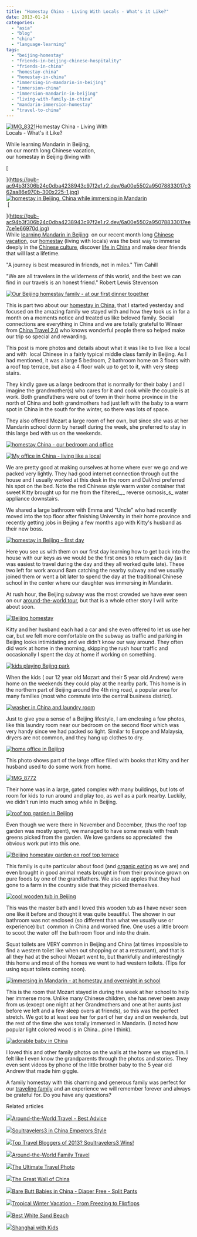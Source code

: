 ```yaml
---
title: "Homestay China - Living With Locals - What's it Like?"
date: 2013-01-24
categories: 
  - "asia"
  - "blog"
  - "china"
  - "language-learning"
tags: 
  - "beijing-homestay"
  - "friends-in-beijing-chinese-hospitality"
  - "friends-in-china"
  - "homestay-china"
  - "homestay-in-china"
  - "immersing-in-mandarin-in-beijing"
  - "immersion-china"
  - "immersion-mandarin-in-beijing"
  - "living-with-family-in-china"
  - "mandarin-immersion-homestay"
  - "travel-to-china"
---
```


[![IMG_8321](https://pub-ac94b3f306b24c0dba4238943c97f2e1.r2.dev/6a00e5502a95078833017ee7cea00b970d.jpg "IMG_8321")](https://pub-ac94b3f306b24c0dba4238943c97f2e1.r2.dev/6a00e5502a95078833017ee7cea00b970d.jpg)Homestay China - Living With  
Locals - What's it Like?  
  
While learning Mandarin in Beijing,  
on our month long Chinese vacation,  
our homestay in Beijing (living with

<!--more-->[  
  
  
  
  
  
  
  
  
  
  
  
  
](https://pub-ac94b3f306b24c0dba4238943c97f2e1.r2.dev/6a00e5502a95078833017c362aa86e970b-300x225-1.jpg)  [![homestay in Beijing, China while immersing in Mandarin](https://pub-ac94b3f306b24c0dba4238943c97f2e1.r2.dev/6a00e5502a95078833017c3633bb45970b.jpg "homestay in Beijing, China while immersing in Mandarin")](https://pub-ac94b3f306b24c0dba4238943c97f2e1.r2.dev/6a00e5502a95078833017c3633bb45970b.jpg)  
 [  
  
  
  
](https://pub-ac94b3f306b24c0dba4238943c97f2e1.r2.dev/6a00e5502a95078833017ee7ce1e66970d.jpg)  
While [learning Mandarin in Beijing](http://soultravelers3new.local/2012/11/mandarin-immersion-in-china.html "learning Mandarin in Beijing, China")  on our recent month long [Chinese vacation](http://soultravelers3new.local/2012/12/china-family-vacation-beauty-love-joy-.html "China family vacation"), our [homestay](http://soultravelers3new.local/2013/01/best-homestay-living-with-a-family-in-china.html "homestay in Beijing, China") (living with locals) was the best way to immerse deeply in the [Chinese culture](http://soultravelers3new.local/2012/12/confusius-temple-in-beijing-and-tcm-tourism.html "Chinese traditional culture"), discover [life in China](http://soultravelers3new.local/2012/11/life-in-china.html "life in china") and make dear friends that will last a lifetime.  
  
"A journey is best measured in friends, not in miles." Tim Cahill  
  
"We are all travelers in the wilderness of this world, and the best we can find in our travels is an honest friend." Robert Lewis Stevenson  
  
  
[![Our Beijing homestay family - at our first dinner together](https://pub-ac94b3f306b24c0dba4238943c97f2e1.r2.dev/6a00e5502a95078833017c3633bf2f970b.jpg "Our Beijing homestay family - at our first dinner together")](https://pub-ac94b3f306b24c0dba4238943c97f2e1.r2.dev/6a00e5502a95078833017c3633bf2f970b.jpg)  
  
This is part two about our [homestay in China](http://soultravelers3new.local/2013/01/best-homestay-living-with-a-family-in-china.html "homestay in China"), that I started yesterday and focused on the amazing family we stayed with and how they took us in for a month on a moments notice and treated us like beloved family. Social connections are everything in China and we are totally grateful to Winser from [China Travel 2.0](http://www.chinatravel20.com/ "China travel ") who knows wonderful people there so helped make our trip so special and rewarding.  
  
This post is more photos and details about what it was like to live like a local and with  local Chinese in a fairly typical middle class family in Beijing. As I had mentioned, it was a large 5 bedroom, 2 bathroom home on 3 floors with a roof top terrace, but also a 4 floor walk up to get to it, with very steep stairs.  
  
They kindly gave us a large bedroom that is normally for their baby ( and I imagine the grandmother(s) who cares for it and cook while the couple is at work. Both grandfathers were out of town in their home province in the north of China and both grandmothers had just left with the baby to a warm spot in China in the south for the winter, so there was lots of space.  
  
They also offered Mozart a large room of her own, but since she was at her Mandarin school dorm by herself during the week, she preferred to stay in this large bed with us on the weekends.  
  
  
[![homestay China - our bedroom and office](https://pub-ac94b3f306b24c0dba4238943c97f2e1.r2.dev/6a00e5502a95078833017ee7d5a518970d.jpg "homestay China - our bedroom and office")](https://pub-ac94b3f306b24c0dba4238943c97f2e1.r2.dev/6a00e5502a95078833017ee7d5a518970d.jpg)  
  
  
[![My office in China - living like a local](https://pub-ac94b3f306b24c0dba4238943c97f2e1.r2.dev/6a00e5502a95078833017c36325932970b.jpg "My office in China - living like a local")](https://pub-ac94b3f306b24c0dba4238943c97f2e1.r2.dev/6a00e5502a95078833017c36325932970b.jpg)  
  
We are pretty good at making ourselves at home where ever we go and we packed very lightly. They had good internet connection through out the house and I usually worked at this desk in the room and DaVinci preferred his spot on the bed. Note the red Chinese style warm water container that sweet Kitty brought up for me from the filtered_,_ reverse osmosis_s_ water appliance downstairs.  
  
We shared a large bathroom with Emma and "Uncle" who had recently moved into the top floor after finishing University in their home province and recently getting jobs in Beijing a few months ago with Kitty's husband as their new boss.  
  
[![homestay in Beijing - first day](https://pub-ac94b3f306b24c0dba4238943c97f2e1.r2.dev/6a00e5502a95078833017ee7d71c72970d.jpg "homestay in Beijing - first day")](https://pub-ac94b3f306b24c0dba4238943c97f2e1.r2.dev/6a00e5502a95078833017ee7d71c72970d.jpg)  
  
Here you see us with them on our first day learning how to get back into the house with our keys as we would be the first ones to return each day (as it was easiest to travel during the day and they all worked quite late). These two left for work around 8am catching the nearby subway and we usually joined them or went a bit later to spend the day at the traditional Chinese school in the center where our daughter was immersing in Mandarin.  
  
At rush hour, the Beijing subway was the most crowded we have ever seen on our [around-the-world tour](http://soultravelers3new.local/2012/12/around-the-world-family-travel.html#more "around the world family travel"), but that is a whole other story I will write about soon.  
  
  
  
  
[![Beijing homestay](https://pub-ac94b3f306b24c0dba4238943c97f2e1.r2.dev/6a00e5502a95078833017ee7d6bec0970d.jpg "Beijing homestay")](https://pub-ac94b3f306b24c0dba4238943c97f2e1.r2.dev/6a00e5502a95078833017ee7d6bec0970d.jpg)  
  
Kitty and her husband each had a car and she even offered to let us use her car, but we felt more comfortable on the subway as traffic and parking in Beijing looks intimidating and we didn't know our way around. They often did work at home in the morning, skipping the rush hour traffic and occasionally I spent the day at home if working on something.  
  
[![kids playing Bejing park](https://pub-ac94b3f306b24c0dba4238943c97f2e1.r2.dev/6a00e5502a95078833017d40628ece970c.jpg "kids playing Beijing park")](https://pub-ac94b3f306b24c0dba4238943c97f2e1.r2.dev/6a00e5502a95078833017d40628ece970c.jpg)  
  
When the kids ( our 12 year old Mozart and their 5 year old Andrew) were home on the weekends they could play at the nearby park. This home is in the northern part of Beijing around the 4th ring road, a popular area for many families (most who commute into the central business district).  
  
[![washer in China and laundry room](https://pub-ac94b3f306b24c0dba4238943c97f2e1.r2.dev/6a00e5502a95078833017c36337718970b.jpg "washer in China and laundry room")](https://pub-ac94b3f306b24c0dba4238943c97f2e1.r2.dev/6a00e5502a95078833017c36337718970b.jpg)  
  
Just to give you a sense of a Beijing lifestyle, I am enclosing a few photos, like this laundry room near our bedroom on the second floor which was very handy since we had packed so light. Similar to Europe and Malaysia, dryers are not common, and they hang up clothes to dry.  
  
[![home office in Beijing](https://pub-ac94b3f306b24c0dba4238943c97f2e1.r2.dev/6a00e5502a95078833017ee7d6c3fc970d.jpg "home office in Beijing")](https://pub-ac94b3f306b24c0dba4238943c97f2e1.r2.dev/6a00e5502a95078833017ee7d6c3fc970d.jpg)  
  
This photo shows part of the large office filled with books that Kitty and her husband used to do some work from home.  
  
  
[![IMG_8772](https://pub-ac94b3f306b24c0dba4238943c97f2e1.r2.dev/6a00e5502a95078833017c36337d84970b.jpg "IMG_8772")](https://pub-ac94b3f306b24c0dba4238943c97f2e1.r2.dev/6a00e5502a95078833017c36337d84970b.jpg)  
  
Their home was in a large, gated complex with many buildings, but lots of room for kids to run around and play too, as well as a park nearby. Luckily, we didn't run into much smog while in Beijing.  
  
  
[![roof top garden in Beijing](https://pub-ac94b3f306b24c0dba4238943c97f2e1.r2.dev/6a00e5502a95078833017d406293e9970c.jpg "roof top garden in Beijing")](https://pub-ac94b3f306b24c0dba4238943c97f2e1.r2.dev/6a00e5502a95078833017d406293e9970c.jpg)  
  
Even though we were there in November and December, (thus the roof top garden was mostly spent), we managed to have some meals with fresh greens picked from the garden. We love gardens so appreciated  the obvious work put into this one.  
  
[![Beijing homestay garden on roof top terrace](https://pub-ac94b3f306b24c0dba4238943c97f2e1.r2.dev/6a00e5502a95078833017d40629585970c.jpg "Beijing homestay garden on roof top terrace")](https://pub-ac94b3f306b24c0dba4238943c97f2e1.r2.dev/6a00e5502a95078833017d40629585970c.jpg)  
  
This family is quite particular about food (and [organic eating](http://soultravelers3new.local/2012/04/health-organic-raw-foods-and-travel.html "organic eating") as we are) and even brought in good animal meats brought in from their province grown on pure foods by one of the grandfathers. We also ate apples that they had gone to a farm in the country side that they picked themselves.  
  
[![cool wooden tub in Beijing](https://pub-ac94b3f306b24c0dba4238943c97f2e1.r2.dev/6a00e5502a95078833017d40629821970c.jpg "cool wooden tub in Beijing")](https://pub-ac94b3f306b24c0dba4238943c97f2e1.r2.dev/6a00e5502a95078833017d40629821970c.jpg)  
  
This was the master bath and I loved this wooden tub as I have never seen one like it before and thought it was quite beautiful. The shower in our bathroom was not enclosed (so different than what we usually use or experience) but  common in China and worked fine. One uses a little broom to scoot the water off the bathroom floor and into the drain.  
  
Squat toilets are VERY common in Beijing and China (at times impossible to find a western toilet like when out shopping or at a restaurant), and that is all they had at the school Mozart went to, but thankfully and interestingly this home and most of the homes we went to had western toilets. (Tips for using squat toilets coming soon).  
  
[![immersing in Mandarin - at homestay and overnight in school](https://pub-ac94b3f306b24c0dba4238943c97f2e1.r2.dev/6a00e5502a95078833017d40629ba9970c.jpg "immersing in Mandarin - at homestay and overnight in school")](https://pub-ac94b3f306b24c0dba4238943c97f2e1.r2.dev/6a00e5502a95078833017d40629ba9970c.jpg)  
  
This is the room that Mozart stayed in during the week at her school to help her immerse more. Unlike many Chinese children, she has never been away from us (except one night at her Grandmothers and one at her aunts just before we left and a few sleep overs at friends), so this was the perfect stretch. We got to at least see her for part of her day and on weekends, but the rest of the time she was totally immersed in Mandarin. (I noted how popular light colored wood is in China...pine I think).  
  
  
[![adorable baby in China](https://pub-ac94b3f306b24c0dba4238943c97f2e1.r2.dev/6a00e5502a95078833017ee7d6cb79970d.jpg "adorable baby in China")](https://pub-ac94b3f306b24c0dba4238943c97f2e1.r2.dev/6a00e5502a95078833017ee7d6cb79970d.jpg)  
  
I loved this and other family photos on the walls at the home we stayed in. I felt like I even know the grandparents through the photos and stories. They even sent videos by phone of the little brother baby to the 5 year old Andrew that made him giggle.  
  
A family homestay with this charming and generous family was perfect for our [traveling family](http://soultravelers3new.local/2009/04/how-to-travel-the-world-as-a-digital-nomad-family.html "traveling family") and an experience we will remember forever and always be grateful for. Do you have any questions?  
  

Related articles

[![](http://i.zemanta.com/133178306_80_80.jpg)](http://soultravelers3new.local/2012/12/-around-the-world-travel-best-advice.html)[Around-the-World Travel - Best Advice](http://soultravelers3new.local/2012/12/-around-the-world-travel-best-advice.html)

[![](http://i.zemanta.com/130189927_80_80.jpg)](http://soultravelers3new.local/2012/12/soultravelers3-in-china-emperors-style.html)[Soultravelers3 in China Emperors Style](http://soultravelers3new.local/2012/12/soultravelers3-in-china-emperors-style.html)

[![](http://i.zemanta.com/135568483_80_80.jpg)](http://soultravelers3new.local/2013/01/top-travel-bloggers-of-2013-soultravelers3-wins-.html)[Top Travel Bloggers of 2013? Soultravelers3 Wins!](http://soultravelers3new.local/2013/01/top-travel-bloggers-of-2013-soultravelers3-wins-.html)

[![](http://i.zemanta.com/134800869_80_80.jpg)](http://soultravelers3new.local/2012/12/around-the-world-family-travel.html)[Around-the-World Family Travel](http://soultravelers3new.local/2012/12/around-the-world-family-travel.html)

[![](http://i.zemanta.com/130738046_80_80.jpg)](http://soultravelers3new.local/2012/12/the-ultimate-travel-photo.html)[The Ultimate Travel Photo](http://soultravelers3new.local/2012/12/the-ultimate-travel-photo.html)

[![](http://i.zemanta.com/131801621_80_80.jpg)](http://soultravelers3new.local/2012/12/the-great-wall-of-china.html)[The Great Wall of China](http://soultravelers3new.local/2012/12/the-great-wall-of-china.html)

[![](http://i.zemanta.com/139881382_80_80.jpg)](http://soultravelers3new.local/2013/01/bare-butt-babies-in-china-diaper-free-split-pants.html)[Bare Butt Babies in China - Diaper Free - Split Pants](http://soultravelers3new.local/2013/01/bare-butt-babies-in-china-diaper-free-split-pants.html)

[![](http://i.zemanta.com/132755696_80_80.jpg)](http://soultravelers3new.local/2012/12/tropical-winter-vacation-from-freezing-to-flipflops.html)[Tropical Winter Vacation - From Freezing to Flipflops](http://soultravelers3new.local/2012/12/tropical-winter-vacation-from-freezing-to-flipflops.html)

[![](http://i.zemanta.com/135775485_80_80.jpg)](http://soultravelers3new.local/2013/01/best-white-sand-beach-.html)[Best White Sand Beach](http://soultravelers3new.local/2013/01/best-white-sand-beach-.html)

[![](http://i.zemanta.com/129131608_80_80.jpg)](http://soultravelers3new.local/2012/11/shanghai-with-kids.html)[Shanghai with Kids](http://soultravelers3new.local/2012/11/shanghai-with-kids.html)
